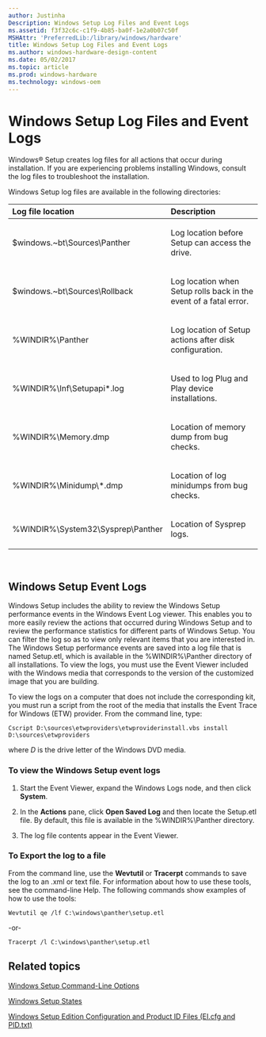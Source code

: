 ```yaml
---
author: Justinha
Description: Windows Setup Log Files and Event Logs
ms.assetid: f3f32c6c-c1f9-4b85-ba0f-1e2a0b07c50f
MSHAttr: 'PreferredLib:/library/windows/hardware'
title: Windows Setup Log Files and Event Logs
ms.author: windows-hardware-design-content
ms.date: 05/02/2017
ms.topic: article
ms.prod: windows-hardware
ms.technology: windows-oem
---
```


# Windows Setup Log Files and Event Logs


Windows® Setup creates log files for all actions that occur during installation. If you are experiencing problems installing Windows, consult the log files to troubleshoot the installation.

Windows Setup log files are available in the following directories:

<table>
<colgroup>
<col width="50%" />
<col width="50%" />
</colgroup>
<thead>
<tr class="header">
<th align="left">Log file location</th>
<th align="left">Description</th>
</tr>
</thead>
<tbody>
<tr class="odd">
<td align="left"><p>$windows.~bt\Sources\Panther</p></td>
<td align="left"><p>Log location before Setup can access the drive.</p></td>
</tr>
<tr class="even">
<td align="left"><p>$windows.~bt\Sources\Rollback</p></td>
<td align="left"><p>Log location when Setup rolls back in the event of a fatal error.</p></td>
</tr>
<tr class="odd">
<td align="left"><p>%WINDIR%\Panther</p></td>
<td align="left"><p>Log location of Setup actions after disk configuration.</p></td>
</tr>
<tr class="even">
<td align="left"><p>%WINDIR%\Inf\Setupapi*.log</p></td>
<td align="left"><p>Used to log Plug and Play device installations.</p></td>
</tr>
<tr class="odd">
<td align="left"><p>%WINDIR%\Memory.dmp</p></td>
<td align="left"><p>Location of memory dump from bug checks.</p></td>
</tr>
<tr class="even">
<td align="left"><p>%WINDIR%\Minidump\*.dmp</p></td>
<td align="left"><p>Location of log minidumps from bug checks.</p></td>
</tr>
<tr class="odd">
<td align="left"><p>%WINDIR%\System32\Sysprep\Panther</p></td>
<td align="left"><p>Location of Sysprep logs.</p></td>
</tr>
</tbody>
</table>

 

## <span id="Windows_Setup_Event_Logs"></span><span id="windows_setup_event_logs"></span><span id="WINDOWS_SETUP_EVENT_LOGS"></span>Windows Setup Event Logs


Windows Setup includes the ability to review the Windows Setup performance events in the Windows Event Log viewer. This enables you to more easily review the actions that occurred during Windows Setup and to review the performance statistics for different parts of Windows Setup. You can filter the log so as to view only relevant items that you are interested in. The Windows Setup performance events are saved into a log file that is named Setup.etl, which is available in the %WINDIR%\\Panther directory of all installations. To view the logs, you must use the Event Viewer included with the Windows media that corresponds to the version of the customized image that you are building.

To view the logs on a computer that does not include the corresponding kit, you must run a script from the root of the media that installs the Event Trace for Windows (ETW) provider. From the command line, type:

``` syntax
Cscript D:\sources\etwproviders\etwproviderinstall.vbs install D:\sources\etwproviders
```

where *D* is the drive letter of the Windows DVD media.

### <span id="To_view_the_Windows_Setup_event_logs"></span><span id="to_view_the_windows_setup_event_logs"></span><span id="TO_VIEW_THE_WINDOWS_SETUP_EVENT_LOGS"></span>To view the Windows Setup event logs

1.  Start the Event Viewer, expand the Windows Logs node, and then click **System**.

2.  In the **Actions** pane, click **Open Saved Log** and then locate the Setup.etl file. By default, this file is available in the %WINDIR%\\Panther directory.

3.  The log file contents appear in the Event Viewer.

### <span id="To_Export_the_log_to_a_file"></span><span id="to_export_the_log_to_a_file"></span><span id="TO_EXPORT_THE_LOG_TO_A_FILE"></span>To Export the log to a file

From the command line, use the **Wevtutil** or **Tracerpt** commands to save the log to an .xml or text file. For information about how to use these tools, see the command-line Help. The following commands show examples of how to use the tools:

``` syntax
Wevtutil qe /lf C:\windows\panther\setup.etl 
```

-or-

``` syntax
Tracerpt /l C:\windows\panther\setup.etl
```

## <span id="related_topics"></span>Related topics


[Windows Setup Command-Line Options](windows-setup-command-line-options.md)

[Windows Setup States](windows-setup-states.md)

[Windows Setup Edition Configuration and Product ID Files (EI.cfg and PID.txt)](windows-setup-edition-configuration-and-product-id-files--eicfg-and-pidtxt.md)

 

 







